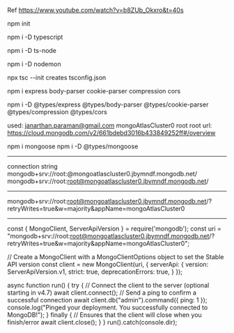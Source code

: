 Ref
https://www.youtube.com/watch?v=b8ZUb_Okxro&t=40s

npm init

npm i -D typescript 

npm i -D ts-node

npm i -D nodemon

npx tsc --init 
    creates tsconfig.json 

npm i express body-parser cookie-parser compression cors 

npm i -D @types/express @types/body-parser @types/cookie-parser @types/compression @types/cors

used: janarthan.paraman@gmail.com
mongoAtlasCluster0
root 
root 
url: 
https://cloud.mongodb.com/v2/661bdebd3016b433849252ff#/overview

npm i mongoose
npm i -D @types/mongoose













-----

connection string 
mongodb+srv://root:<password>@mongoatlascluster0.jbymndf.mongodb.net/
mongodb+srv://root:root@mongoatlascluster0.jbymndf.mongodb.net/

-----

mongodb+srv://root:root@mongoatlascluster0.jbymndf.mongodb.net/?retryWrites=true&w=majority&appName=mongoAtlasCluster0

-----


const { MongoClient, ServerApiVersion } = require('mongodb');
const uri = "mongodb+srv://root:root@mongoatlascluster0.jbymndf.mongodb.net/?retryWrites=true&w=majority&appName=mongoAtlasCluster0";

// Create a MongoClient with a MongoClientOptions object to set the Stable API version
const client = new MongoClient(uri, {
  serverApi: {
    version: ServerApiVersion.v1,
    strict: true,
    deprecationErrors: true,
  }
});

async function run() {
  try {
    // Connect the client to the server	(optional starting in v4.7)
    await client.connect();
    // Send a ping to confirm a successful connection
    await client.db("admin").command({ ping: 1 });
    console.log("Pinged your deployment. You successfully connected to MongoDB!");
  } finally {
    // Ensures that the client will close when you finish/error
    await client.close();
  }
}
run().catch(console.dir);

